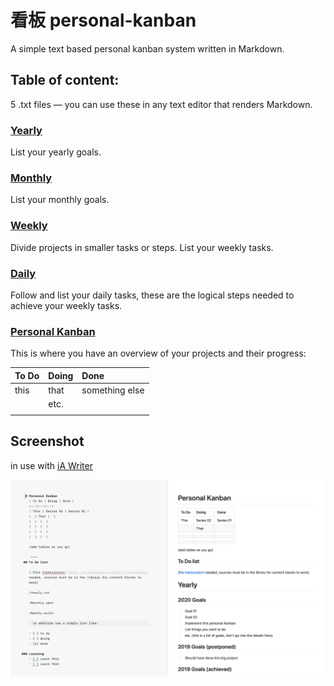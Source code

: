 # 看板 personal-kanban
A simple text based personal kanban system written in Markdown.

## Table of content:

5 .txt files — you can use these in any text editor that renders Markdown.

### [Yearly](https://github.com/YJPL/personal-kanban/blob/master/Yearly.txt)
List your yearly goals.

### [Monthly](https://github.com/YJPL/personal-kanban/blob/master/Monthly.edit)
List your monthly goals.

### [Weekly](https://github.com/YJPL/personal-kanban/blob/master/Weekly.write)
Divide projects in smaller tasks or steps. List your weekly tasks.

### [Daily](https://github.com/YJPL/personal-kanban/blob/master/Daily.note)
Follow and list your daily tasks, these are the logical steps needed to achieve your weekly tasks.

### [Personal Kanban](https://github.com/YJPL/personal-kanban/blob/master/Personal%20Kanban.note)
This is where you have an overview of your projects and their progress: 

| To Do | Doing | Done |
|:--|:--|:--|
| this | that | something else |
|  | etc. |  |
|  |  |  |

## Screenshot 
in use with [iA Writer](https://ia.net/writer)

![Personal Kanban screenshot](https://raw.githubusercontent.com/YJPL/personal-kanban/master/Personal-Kanban-screenshot.png)

